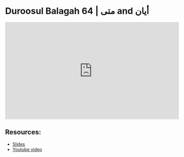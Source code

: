 # Duroosul Balagah 64 | متى and أيان
                
<iframe width="560" height="315" src="https://www.youtube-nocookie.com/embed/1LlzBsN4-1A?start=0" frameborder="0" allow="accelerometer; autoplay; encrypted-media; gyroscope; picture-in-picture" allowfullscreen="allowfullscreen">
</iframe><BR>

## Resources:
- [Slides](https://github.com/arshare/resources_balagha_pdfs)
- [Youtube video](https://www.youtube.com/watch?v=1LlzBsN4-1A&list=PLzn0qdi6JpdvvXVuJ7kIusNquSxeyKJvc)

